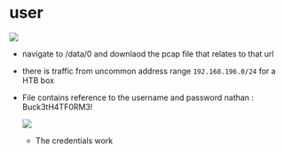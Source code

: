 # user

![](CUP-HTB-02.png)

- navigate to /data/0 and downlaod the pcap file that relates to that url
- there is traffic from uncommon address range ```192.168.196.0/24``` for a HTB box
- File contains reference to the username and password <span class="myYellowHighlight"> nathan : Buck3tH4TF0RM3! <span>
	
	
	![](CUP-HTB-03.png)
	
	
	- The credentials work 